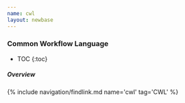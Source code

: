```yaml
---
name: cwl
layout: newbase
---
```


<h3>Common Workflow Language</h3>

* TOC
{:toc}

##### Overview
{% include navigation/findlink.md name='cwl' tag='CWL' %}
